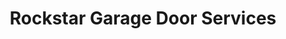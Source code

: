 ---
title: "Rockstar Garage Door Services"
url: /san-diego/rockstar-garage-door-services/
shop: doors
---